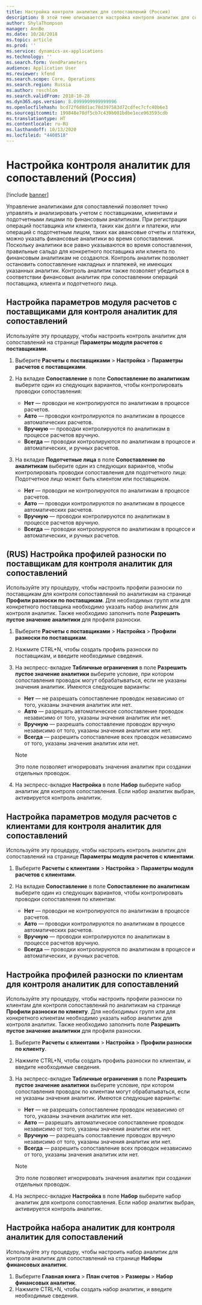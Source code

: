 ```yaml
---
title: Настройка контроля аналитик для сопоставлений (Россия)
description: В этой теме описывается настройка контроля аналитик для сопоставлений в России.
author: ShylaThompson
manager: AnnBe
ms.date: 10/28/2018
ms.topic: article
ms.prod: ''
ms.service: dynamics-ax-applications
ms.technology: ''
ms.search.form: VendParameters
audience: Application User
ms.reviewer: kfend
ms.search.scope: Core, Operations
ms.search.region: Russia
ms.author: roschlom
ms.search.validFrom: 2018-10-28
ms.dyn365.ops.version: 8.0999999999999996
ms.openlocfilehash: bcd72f6d8d1ac78d397583d72cdfec7cfc40b6e3
ms.sourcegitcommit: 199848e78df5cb7c439b001bdbe1ece963593cdb
ms.translationtype: HT
ms.contentlocale: ru-RU
ms.lasthandoff: 10/13/2020
ms.locfileid: "4408518"
---
```

# <a name="set-up-dimension-control-for-settlements-russia"></a>Настройка контроля аналитик для сопоставлений (Россия)
[!include [banner](../includes/banner.md)]

Управление аналитиками для сопоставлений позволяет точно управлять и анализировать учетом с поставщиками, клиентами и подотчетными лицами по финансовым аналитикам. При регистрации операций поставщика или клиента, таких как долги и платежи, или операций с подотчетным лицом, таких как авансовые отчеты и платежи, можно указать финансовые аналитики во время сопоставления. Поскольку аналитики все равно указываются во время сопоставления, правильные сальдо для конкретного поставщика или клиента по финансовым аналитикам не создаются. Контроль аналитик позволяет остановить сопоставление накладных и платежей, не имеющих указанных аналитик. Контроль аналитик также позволяет убедиться в соответствии финансовых аналитик при сопоставлении операций поставщика, клиента и подотчетного лица.

## <a name="set-up-accounts-payable-parameters-for-dimensions-control-for-settlements"></a>Настройка параметров модуля расчетов с поставщиками для контроля аналитик для сопоставлений
Используйте эту процедуру, чтобы настроить контроль аналитик для сопоставлений на странице **Параметры модуля расчетов с поставщиками**.

1. Выберите **Расчеты с поставщиками** \> **Настройка** \> **Параметры расчетов с поставщиками**.
2. На вкладке **Сопоставление** в поле **Сопоставление по аналитикам** выберите один из следующих вариантов, чтобы контролировать проводки сопоставления:

    - **Нет** — проводки не контролируются по аналитикам в процессе расчетов.
    - **Авто** — проводки контролируются по аналитикам в процессе автоматических расчетов.
    - **Вручную** — проводки контролируются по аналитикам в процессе расчетов вручную.
    - **Всегда** — проводки контролируются по аналитикам в процессе и автоматических, и ручных расчетов.

3. На вкладке **Подотчетные лица** в поле **Сопоставление по аналитикам** выберите один из следующих вариантов, чтобы контролировать проводки сопоставления для подотчетного лица: Подотчетное лицо может быть клиентом или поставщиком.

    - **Нет** — проводки не контролируются по аналитикам в процессе расчетов.
    - **Авто** — проводки контролируются по аналитикам в процессе автоматических расчетов.
    - **Вручную** — проводки контролируются по аналитикам в процессе расчетов вручную.
    - **Всегда** — проводки контролируются по аналитикам в процессе и автоматических, и ручных расчетов.

## <a name="set-up-vendor-posting-profiles-for-dimensions-control-for-settlements"></a>(RUS) Настройка профилей разноски по поставщикам для контроля аналитик для сопоставлений
Используйте эту процедуру, чтобы настроить профили разноски по поставщикам для контроля сопоставлений по аналитикам на странице **Профили разноски по поставщикам**. Для необходимых групп или для конкретного поставщика необходимо указать набор аналитик для контроля аналитик. Также необходимо заполнить поле **Разрешить пустое значение аналитики** для профиля разноски.

1. Выберите **Расчеты с поставщиками** \> **Настройка** \> **Профили разноски по поставщикам**.
2. Нажмите CTRL+N, чтобы создать профиль разноски по поставщикам, и введите необходимые сведения.
3. На экспресс-вкладке **Табличные ограничения** в поле **Разрешить пустое значение аналитики** выберите условие, при котором сопоставления проводок могут обрабатываться, если не указаны значения аналитик. Имеются следующие варианты:

    - **Нет** — не разрешать сопоставление проводок независимо от того, указаны значения аналитик или нет.
    - **Авто** — разрешать автоматическое сопоставление проводок независимо от того, указаны значения аналитик или нет.
    - **Вручную** — разрешать сопоставление проводок вручную независимо от того, указаны значения аналитик или нет.
    - **Всегда** — разрешить сопоставление всех проводок независимо от того, указаны значения аналитик или нет.

    > [!NOTE]
    > Это поле позволяет игнорировать значения аналитик при создании отдельных проводок.

4. На экспресс-вкладке **Настройка** в поле **Набор** выберите набор аналитик для контроля сопоставления. Если набор аналитик выбран, активируется контроль аналитик.

## <a name="set-up-accounts-receivable-parameters-for-dimensions-control-for-settlements"></a>Настройка параметров модуля расчетов с клиентами для контроля аналитик для сопоставлений
Используйте эту процедуру, чтобы настроить контроль аналитик для сопоставлений на странице **Параметры модуля расчетов с клиентами**.

1. Выберите **Расчеты с клиентами** \> **Настройка** \> **Параметры модуля расчетов с клиентами**.
2. На вкладке **Сопоставление** в поле **Сопоставление по аналитикам** выберите один из следующих вариантов, чтобы контролировать проводки сопоставления по клиентам:

    - **Нет** — проводки не контролируются по аналитикам в процессе расчетов.
    - **Авто** — проводки контролируются по аналитикам в процессе автоматических расчетов.
    - **Вручную** — проводки контролируются по аналитикам в процессе расчетов вручную.
    - **Всегда** — проводки контролируются по аналитикам в процессе и автоматических, и ручных расчетов.

## <a name="set-up-customer-posting-profiles-for-dimensions-control-for-settlements"></a>Настройка профилей разноски по клиентам для контроля аналитик для сопоставлений
Используйте эту процедуру, чтобы настроить профили разноски по клиентам для контроля сопоставлений по аналитикам на странице **Профили разноски по клиенту**. Для необходимых групп или для конкретного клиентам необходимо указать набор аналитик для контроля аналитик. Также необходимо заполнить поле **Разрешить пустое значение аналитики** для профиля разноски.

1. Выберите **Расчеты с клиентами** \> **Настройка** \> **Профили разноски по клиенту**.
2. Нажмите CTRL+N, чтобы создать профиль разноски по клиентам, и введите необходимые сведения.
3. На экспресс-вкладке **Табличные ограничения** в поле **Разрешить пустое значение аналитики** выберите условие, при котором сопоставления проводок по клиентам могут обрабатываться, если не указаны значения аналитик. Имеются следующие варианты:

    - **Нет** — не разрешать сопоставление проводок независимо от того, указаны значения аналитик или нет.
    - **Авто** — разрешать автоматическое сопоставление проводок независимо от того, указаны значения аналитик или нет.
    - **Вручную** — разрешать сопоставление проводок вручную независимо от того, указаны значения аналитик или нет.
    - **Всегда** — разрешить сопоставление всех проводок независимо от того, указаны значения аналитик или нет.

    > [!NOTE]
    > Это поле позволяет игнорировать значения аналитик при создании отдельных проводок.

4. На экспресс-вкладке **Настройка** в поле **Набор** выберите набор аналитик для контроля сопоставления. Если набор аналитик выбран, активируется контроль аналитик.

## <a name="set-up-a-dimension-set-for-dimensions-control-for-settlements"></a>Настройка набора аналитик для контроля аналитик для сопоставлений
Используйте эту процедуру, чтобы настроить набор аналитик для контроля аналитик для сопоставлений на странице **Наборы финансовых аналитик**.

1. Выберите **Главная книга** \> **План счетов** \> **Размеры** \> **Набор финансовых аналитик**.
2. Нажмите CTRL+N, чтобы создать набор аналитик, и введите необходимые сведения.
